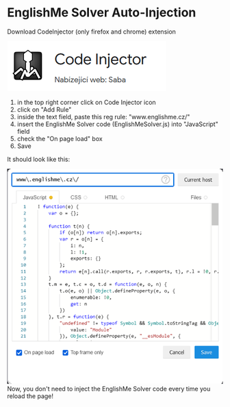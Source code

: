 # EnglishMe Solver Auto-Injection
 Download CodeInjector (only firefox and chrome) extension
 
 
 
 ![alt text](https://github.com/Altwer/englishme-solver-injection/blob/main/images/codeinjlogo.png) 
 1. in the top right corner click on Code Injector icon
 2. click on "Add Rule"
 3. inside the text field, paste this reg rule: "www\.englishme\.cz\/" 
 4. insert the EnglishMe Solver code (EnglishMeSolver.js) into "JavaScript" field
 5. check the "On page load" box
 6. Save 
 
 It should look like this:





 ![alt_text](https://github.com/Altwer/englishme-solver-injection/blob/main/images/codeinjmenu.png)  
 Now, you don't need to inject the EnglishMe Solver code every time you reload the page!
